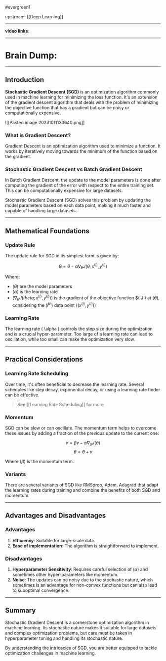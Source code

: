 #evergreen1 

upstream: [[Deep Learning]]

---

**video links**: 

---

# Brain Dump: 


---

## Introduction

**Stochastic Gradient Descent (SGD)** is an optimization algorithm commonly used in machine learning for minimizing the loss function. It's an extension of the gradient descent algorithm that deals with the problem of minimizing the objective function that has a gradient but can be noisy or computationally expensive.

![[Pasted image 20231011133640.png]]

### What is Gradient Descent?

Gradient Descent is an optimization algorithm used to minimize a function. It works by iteratively moving towards the minimum of the function based on the gradient.

### Stochastic Gradient Descent vs Batch Gradient Descent

In Batch Gradient Descent, the update to the model parameters is done after computing the gradient of the error with respect to the entire training set. This can be computationally expensive for large datasets. 

Stochastic Gradient Descent (SGD) solves this problem by updating the model parameters based on each data point, making it much faster and capable of handling large datasets.

---

## Mathematical Foundations

### Update Rule

The update rule for SGD in its simplest form is given by:

$$
\theta = \theta - \alpha \nabla_\theta J(\theta; x^{(i)}, y^{(i)})
$$

Where:
- $( \theta )$ are the model parameters
- $( \alpha )$ is the learning rate
- $( \nabla_\theta J(theta; x^{(i)}, y^{(i)}) )$ is the gradient of the objective function $( J ) at $( \theta )$, considering the $(i^{th})$ data point $( (x^{(i)}, y^{(i)}) )$

### Learning Rate

The learning rate \( \alpha \) controls the step size during the optimization and is a crucial hyper-parameter. Too large of a learning rate can lead to oscillation, while too small can make the optimization very slow.

---

## Practical Considerations

### Learning Rate Scheduling

Over time, it's often beneficial to decrease the learning rate. Several schedules like step decay, exponential decay, or using a learning rate finder can be effective. 

> See [[Learning Rate Scheduling]] for more 

### Momentum

SGD can be slow or can oscillate. The momentum term helps to overcome these issues by adding a fraction of the previous update to the current one:

$$
v = \beta v - \alpha \nabla_\theta J(\theta)
$$
$$
\theta = \theta + v
$$

Where $( \beta )$ is the momentum term.

### Variants

There are several variants of SGD like RMSprop, Adam, Adagrad that adapt the learning rates during training and combine the benefits of both SGD and momentum.

---

## Advantages and Disadvantages

### Advantages

1. **Efficiency**: Suitable for large-scale data.
2. **Ease of implementation**: The algorithm is straightforward to implement.

### Disadvantages

1. **Hyperparameter Sensitivity**: Requires careful selection of $( \alpha )$ and sometimes other hyper-parameters like momentum.
2. **Noise**: The updates can be noisy due to the stochastic nature, which sometimes is an advantage for non-convex functions but can also lead to suboptimal convergence.

---

## Summary

Stochastic Gradient Descent is a cornerstone optimization algorithm in machine learning. Its stochastic nature makes it suitable for large datasets and complex optimization problems, but care must be taken in hyperparameter tuning and handling its stochastic nature.

By understanding the intricacies of SGD, you are better equipped to tackle optimization challenges in machine learning.



